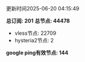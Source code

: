 更新时间2025-06-20 04:15:49

**总订阅: 201**
**总节点: 44478**
- vless节点: 22709
- hysteria2节点: 2

**google ping有效节点: 144**
